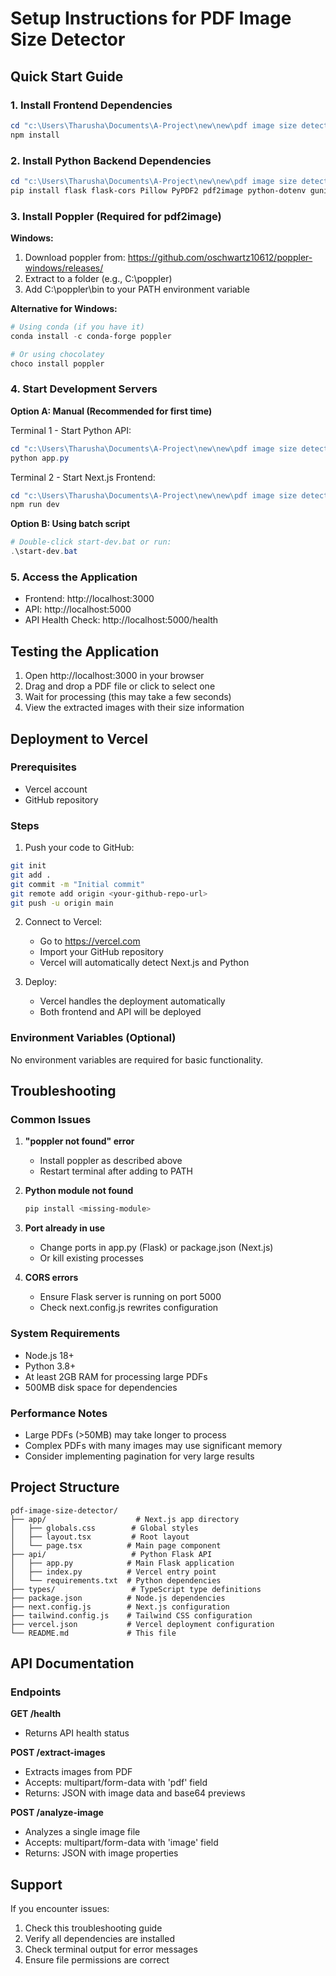 # Setup Instructions for PDF Image Size Detector

## Quick Start Guide

### 1. Install Frontend Dependencies

```powershell
cd "c:\Users\Tharusha\Documents\A-Project\new\new\pdf image size detector"
npm install
```

### 2. Install Python Backend Dependencies

```powershell
cd "c:\Users\Tharusha\Documents\A-Project\new\new\pdf image size detector\api"
pip install flask flask-cors Pillow PyPDF2 pdf2image python-dotenv gunicorn
```

### 3. Install Poppler (Required for pdf2image)

**Windows:**

1. Download poppler from: https://github.com/oschwartz10612/poppler-windows/releases/
2. Extract to a folder (e.g., C:\poppler)
3. Add C:\poppler\bin to your PATH environment variable

**Alternative for Windows:**

```powershell
# Using conda (if you have it)
conda install -c conda-forge poppler

# Or using chocolatey
choco install poppler
```

### 4. Start Development Servers

**Option A: Manual (Recommended for first time)**

Terminal 1 - Start Python API:

```powershell
cd "c:\Users\Tharusha\Documents\A-Project\new\new\pdf image size detector\api"
python app.py
```

Terminal 2 - Start Next.js Frontend:

```powershell
cd "c:\Users\Tharusha\Documents\A-Project\new\new\pdf image size detector"
npm run dev
```

**Option B: Using batch script**

```powershell
# Double-click start-dev.bat or run:
.\start-dev.bat
```

### 5. Access the Application

- Frontend: http://localhost:3000
- API: http://localhost:5000
- API Health Check: http://localhost:5000/health

## Testing the Application

1. Open http://localhost:3000 in your browser
2. Drag and drop a PDF file or click to select one
3. Wait for processing (this may take a few seconds)
4. View the extracted images with their size information

## Deployment to Vercel

### Prerequisites

- Vercel account
- GitHub repository

### Steps

1. Push your code to GitHub:

```bash
git init
git add .
git commit -m "Initial commit"
git remote add origin <your-github-repo-url>
git push -u origin main
```

2. Connect to Vercel:

   - Go to https://vercel.com
   - Import your GitHub repository
   - Vercel will automatically detect Next.js and Python

3. Deploy:
   - Vercel handles the deployment automatically
   - Both frontend and API will be deployed

### Environment Variables (Optional)

No environment variables are required for basic functionality.

## Troubleshooting

### Common Issues

1. **"poppler not found" error**

   - Install poppler as described above
   - Restart terminal after adding to PATH

2. **Python module not found**

   ```powershell
   pip install <missing-module>
   ```

3. **Port already in use**

   - Change ports in app.py (Flask) or package.json (Next.js)
   - Or kill existing processes

4. **CORS errors**
   - Ensure Flask server is running on port 5000
   - Check next.config.js rewrites configuration

### System Requirements

- Node.js 18+
- Python 3.8+
- At least 2GB RAM for processing large PDFs
- 500MB disk space for dependencies

### Performance Notes

- Large PDFs (>50MB) may take longer to process
- Complex PDFs with many images may use significant memory
- Consider implementing pagination for very large results

## Project Structure

```
pdf-image-size-detector/
├── app/                    # Next.js app directory
│   ├── globals.css        # Global styles
│   ├── layout.tsx         # Root layout
│   └── page.tsx          # Main page component
├── api/                   # Python Flask API
│   ├── app.py            # Main Flask application
│   ├── index.py          # Vercel entry point
│   └── requirements.txt  # Python dependencies
├── types/                 # TypeScript type definitions
├── package.json          # Node.js dependencies
├── next.config.js        # Next.js configuration
├── tailwind.config.js    # Tailwind CSS configuration
├── vercel.json           # Vercel deployment configuration
└── README.md             # This file
```

## API Documentation

### Endpoints

**GET /health**

- Returns API health status

**POST /extract-images**

- Extracts images from PDF
- Accepts: multipart/form-data with 'pdf' field
- Returns: JSON with image data and base64 previews

**POST /analyze-image**

- Analyzes a single image file
- Accepts: multipart/form-data with 'image' field
- Returns: JSON with image properties

## Support

If you encounter issues:

1. Check this troubleshooting guide
2. Verify all dependencies are installed
3. Check terminal output for error messages
4. Ensure file permissions are correct
